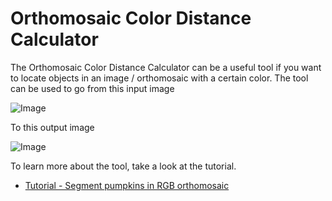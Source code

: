 # Orthomosaic Color Distance Calculator

The Orthomosaic Color Distance Calculator can be a useful tool if you want to locate objects in an image / orthomosaic with a certain color. The tool can be used to go from this input image

![Image](documentation/pumpkins_example/crop_from_orthomosaic.png)

To this output image

![Image](documentation/pumpkins_example/color_distance_crop.png)

To learn more about the tool, take a look at the tutorial.
* [Tutorial - Segment pumpkins in RGB orthomosaic](documentation/Tutorial_Segment_pumpkins_in_rgb_orthomosaic.md)



